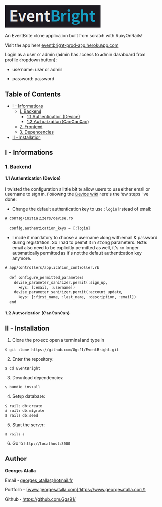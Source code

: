 ![](/app/assets/images/EventBright.png)

An EventBrite clone application built from scratch with RubyOnRails!

Visit the app here [eventbright-prod-app.herokuapp.com](https://eventbright-prod-app.herokuapp.com/)

Login as a user or admin (admin has access to admin dashboard from profile dropdown button):

+ username: user or admin

+ password: password 

## Table of Contents  
- [I - Informations](#i---informations)
  * [1. Backend](#1-backend)
    + [1.1 Authentication (Device)](#11-authentication-device)
    + [1.2 Authorization (CanCanCan)](#12-authorization-cancancan)
  * [2. Frontend](#2-frontend)
  * [3. Dependencies](#3-dependencies)
- [II - Installation](#ii---installation)

## I - Informations

###  1. Backend
#### 1.1 Authentication (Device)
I twisted the configuration a little bit to allow users to use either email or username to sign in. Following the [Device wiki](https://github.com/heartcombo/devise/wiki/How-To:-Allow-users-to-sign-in-using-their-username-or-email-address) here's the few steps I've done: 
- Change the default authentication key to use `:login` instead of email:
```
# config/initializers/devise.rb

  config.authentication_keys = [:login]
```
- I made it mandatory to choose a username along with email & password during registration. So I had to permit it in strong parameters. Note: email also need to be explicitly permitted as well, it's no longer automatically permitted as it's not the default authentication key anymore.  
```
# app/controllers/application_controller.rb

  def configure_permitted_parameters
    devise_parameter_sanitizer.permit(:sign_up,
      keys: [:email, :username]) 
    devise_parameter_sanitizer.permit(:account_update,
      keys: [:first_name, :last_name, :description, :email])
  end
```

#### 1.2 Authorization (CanCanCan)
## II - Installation

1. Clone the project: open a terminal and type in
```
$ git clone https://github.com/Ggs91/EventBright.git
```
2. Enter the repository:
```
$ cd EventBright
```
3. Download dependencies:

```
$ bundle install
```

4. Setup database:
```
$ rails db:create
$ rails db:migrate
$ rails db:seed
```

5. Start the server:
```
$ rails s 
```

6. Go to `http://localhost:3000`

## Author
**Georges Atalla**

Email - georges_atalla@hotmail.fr

Portfolio - [www.georgesatalla.com](https://www.georgesatalla.com/)

Github - https://github.com/Ggs91/
